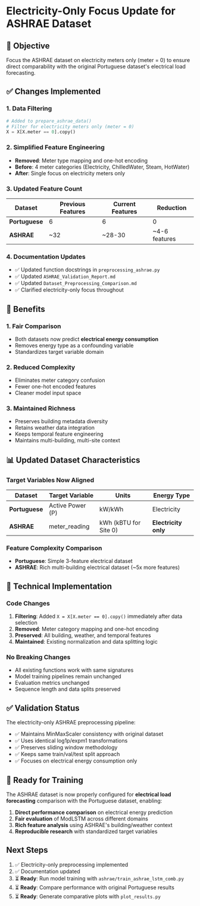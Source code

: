 # Electricity-Only Focus Update for ASHRAE Dataset

## 🎯 Objective
Focus the ASHRAE dataset on electricity meters only (meter = 0) to ensure direct comparability with the original Portuguese dataset's electrical load forecasting.

## ✅ Changes Implemented

### 1. **Data Filtering**
```python
# Added to prepare_ashrae_data()
# Filter for electricity meters only (meter = 0)
X = X[X.meter == 0].copy()
```

### 2. **Simplified Feature Engineering**
- **Removed**: Meter type mapping and one-hot encoding
- **Before**: 4 meter categories (Electricity, ChilledWater, Steam, HotWater)
- **After**: Single focus on electricity meters only

### 3. **Updated Feature Count**
| Dataset | Previous Features | Current Features | Reduction |
|---------|------------------|------------------|-----------|
| **Portuguese** | 6 | 6 | 0 |
| **ASHRAE** | ~32 | ~28-30 | ~4-6 features |

### 4. **Documentation Updates**
- ✅ Updated function docstrings in `preprocessing_ashrae.py`
- ✅ Updated `ASHRAE_Validation_Report.md`
- ✅ Updated `Dataset_Preprocessing_Comparison.md`
- ✅ Clarified electricity-only focus throughout

## 🎯 Benefits

### 1. **Fair Comparison**
- Both datasets now predict **electrical energy consumption**
- Removes energy type as a confounding variable
- Standardizes target variable domain

### 2. **Reduced Complexity**
- Eliminates meter category confusion
- Fewer one-hot encoded features
- Cleaner model input space

### 3. **Maintained Richness**
- Preserves building metadata diversity
- Retains weather data integration
- Keeps temporal feature engineering
- Maintains multi-building, multi-site context

## 📊 Updated Dataset Characteristics

### Target Variables Now Aligned
| Dataset | Target Variable | Units | Energy Type |
|---------|----------------|-------|-------------|
| **Portuguese** | Active Power (P) | kW/kWh | Electricity |
| **ASHRAE** | meter_reading | kWh (kBTU for Site 0) | **Electricity only** |

### Feature Complexity Comparison
- **Portuguese**: Simple 3-feature electrical dataset
- **ASHRAE**: Rich multi-building electrical dataset (~5x more features)

## 🔧 Technical Implementation

### Code Changes
1. **Filtering**: Added `X = X[X.meter == 0].copy()` immediately after data selection
2. **Removed**: Meter category mapping and one-hot encoding
3. **Preserved**: All building, weather, and temporal features
4. **Maintained**: Existing normalization and data splitting logic

### No Breaking Changes
- All existing functions work with same signatures
- Model training pipelines remain unchanged
- Evaluation metrics unchanged
- Sequence length and data splits preserved

## ✅ Validation Status

The electricity-only ASHRAE preprocessing pipeline:
- ✅ Maintains MinMaxScaler consistency with original dataset
- ✅ Uses identical log1p/expm1 transformations  
- ✅ Preserves sliding window methodology
- ✅ Keeps same train/val/test split approach
- ✅ Focuses on electrical energy consumption only

## 🚀 Ready for Training

The ASHRAE dataset is now properly configured for **electrical load forecasting** comparison with the Portuguese dataset, enabling:

1. **Direct performance comparison** on electrical energy prediction
2. **Fair evaluation** of ModLSTM across different domains
3. **Rich feature analysis** using ASHRAE's building/weather context
4. **Reproducible research** with standardized target variables

## Next Steps

1. ✅ Electricity-only preprocessing implemented
2. ✅ Documentation updated
3. ⏳ **Ready**: Run model training with `ashrae/train_ashrae_lstm_comb.py`
4. ⏳ **Ready**: Compare performance with original Portuguese results
5. ⏳ **Ready**: Generate comparative plots with `plot_results.py`
